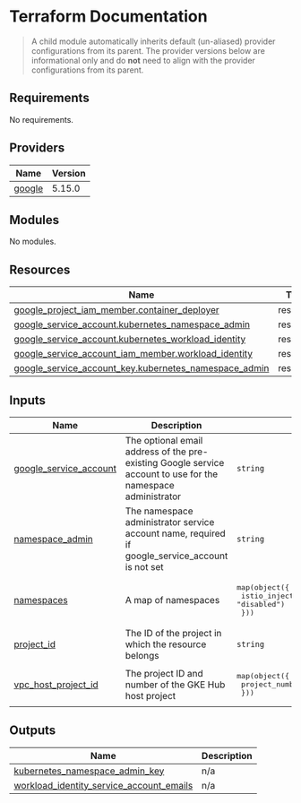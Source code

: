 # Terraform Documentation

> A child module automatically inherits default (un-aliased) provider configurations from its parent. The provider versions below are informational only and do **not** need to align with the provider configurations from its parent.

<!-- BEGINNING OF PRE-COMMIT-TERRAFORM DOCS HOOK -->
## Requirements

No requirements.

## Providers

| Name | Version |
|------|---------|
| <a name="provider_google"></a> [google](#provider\_google) | 5.15.0 |

## Modules

No modules.

## Resources

| Name | Type |
|------|------|
| [google_project_iam_member.container_deployer](https://registry.terraform.io/providers/hashicorp/google/latest/docs/resources/project_iam_member) | resource |
| [google_service_account.kubernetes_namespace_admin](https://registry.terraform.io/providers/hashicorp/google/latest/docs/resources/service_account) | resource |
| [google_service_account.kubernetes_workload_identity](https://registry.terraform.io/providers/hashicorp/google/latest/docs/resources/service_account) | resource |
| [google_service_account_iam_member.workload_identity](https://registry.terraform.io/providers/hashicorp/google/latest/docs/resources/service_account_iam_member) | resource |
| [google_service_account_key.kubernetes_namespace_admin](https://registry.terraform.io/providers/hashicorp/google/latest/docs/resources/service_account_key) | resource |

## Inputs

| Name | Description | Type | Default | Required |
|------|-------------|------|---------|:--------:|
| <a name="input_google_service_account"></a> [google\_service\_account](#input\_google\_service\_account) | The optional email address of the pre-existing Google service account to use for the namespace administrator | `string` | `""` | no |
| <a name="input_namespace_admin"></a> [namespace\_admin](#input\_namespace\_admin) | The namespace administrator service account name, required if google\_service\_account is not set | `string` | `""` | no |
| <a name="input_namespaces"></a> [namespaces](#input\_namespaces) | A map of namespaces | <pre>map(object({<br>    istio_injection = optional(string, "disabled")<br>  }))</pre> | n/a | yes |
| <a name="input_project_id"></a> [project\_id](#input\_project\_id) | The ID of the project in which the resource belongs | `string` | n/a | yes |
| <a name="input_vpc_host_project_id"></a> [vpc\_host\_project\_id](#input\_vpc\_host\_project\_id) | The project ID and number of the GKE Hub host project | <pre>map(object({<br>    project_number = string<br>  }))</pre> | `{}` | no |

## Outputs

| Name | Description |
|------|-------------|
| <a name="output_kubernetes_namespace_admin_key"></a> [kubernetes\_namespace\_admin\_key](#output\_kubernetes\_namespace\_admin\_key) | n/a |
| <a name="output_workload_identity_service_account_emails"></a> [workload\_identity\_service\_account\_emails](#output\_workload\_identity\_service\_account\_emails) | n/a |
<!-- END OF PRE-COMMIT-TERRAFORM DOCS HOOK -->
